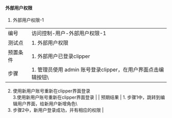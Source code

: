 #### 外部用户权限

1. 外部用户权限-1

|||
| ---- | ---- |
| 编号 | 访问控制-用户-外部用户权限-1 |
| 测试点 | 1. 外部用户权限 |
| 预置条件 |1. 外部用户已登录clipper|
| 步骤 | 1. 管理员使用 admin 账号登录clipper，在用户界面点击编辑按钮\
2. 使用新用户账号重新在clipper界面登录\
3.使用新用户账号重新在clipper界面登录 |
| 预期结果 | 1. 步骤1中，跳转到编辑用户界面，给新用户新增角色\
2. 步骤2中，新用户登录成功，并有相应的权限 |